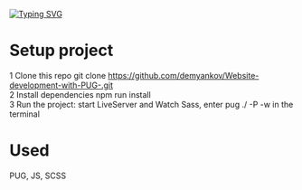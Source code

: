 [![Typing SVG](https://readme-typing-svg.herokuapp.com?color=%2336BCF7&lines=Hello,+you+can+see+my+projects+HERE)](https://github.com/demyankov?tab=repositories)

# Setup project

1 Clone this repo git clone https://github.com/demyankov/Website-development-with-PUG-.git  
2 Install dependencies npm run install  
3 Run the project: start LiveServer and Watch Sass, enter pug ./ -P -w in the terminal

# Used

PUG, JS, SCSS
